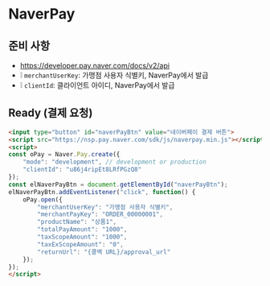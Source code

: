 # NaverPay

## 준비 사항
* https://developer.pay.naver.com/docs/v2/api
* ❕ `merchantUserKey`: 가맹점 사용자 식별키, NaverPay에서 발급
* ❕ `clientId`: 클라이언트 아이디, NaverPay에서 발급

## Ready (결제 요청)
```html
<input type="button" id="naverPayBtn" value="네이버페이 결제 버튼">
<script src="https://nsp.pay.naver.com/sdk/js/naverpay.min.js"></script>
<script>
const oPay = Naver.Pay.create({
    "mode": "development", // development or production
    "clientId": "u86j4ripEt8LRfPGzQ8"
});
const elNaverPayBtn = document.getElementById("naverPayBtn");
elNaverPayBtn.addEventListener("click", function() {
    oPay.open({
        "merchantUserKey": "가맹점 사용자 식별키",
        "merchantPayKey": "ORDER_00000001",
        "productName": "상품1",
        "totalPayAmount": "1000",
        "taxScopeAmount": "1000",
        "taxExScopeAmount": "0",
        "returnUrl": "{콜백 URL}/approval_url"
    });
});
</script>
```
